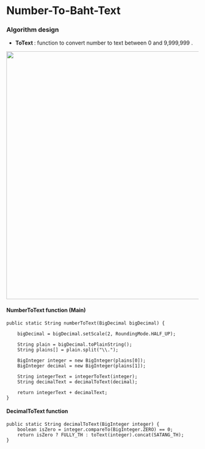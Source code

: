 # Number-To-Baht-Text

### Algorithm design

- <b>ToText </b> : function to convert number to text between 0 and 9,999,999 . 

<p align="center">
  <img src="https://user-images.githubusercontent.com/15135199/97611483-d47f1d80-1a48-11eb-9c82-0719b39f002e.png" width="650">
</p>

#### NumberToText function (Main)

    public static String numberToText(BigDecimal bigDecimal) {

        bigDecimal = bigDecimal.setScale(2, RoundingMode.HALF_UP);

        String plain = bigDecimal.toPlainString();
        String plains[] = plain.split("\\.");

        BigInteger integer = new BigInteger(plains[0]);
        BigInteger decimal = new BigInteger(plains[1]);

        String integerText = integerToText(integer);
        String decimalText = decimalToText(decimal);

        return integerText + decimalText;
    }

#### DecimalToText function

    public static String decimalToText(BigInteger integer) {
        boolean isZero = integer.compareTo(BigInteger.ZERO) == 0; 
        return isZero ? FULLY_TH : toText(integer).concat(SATANG_TH);
    }
